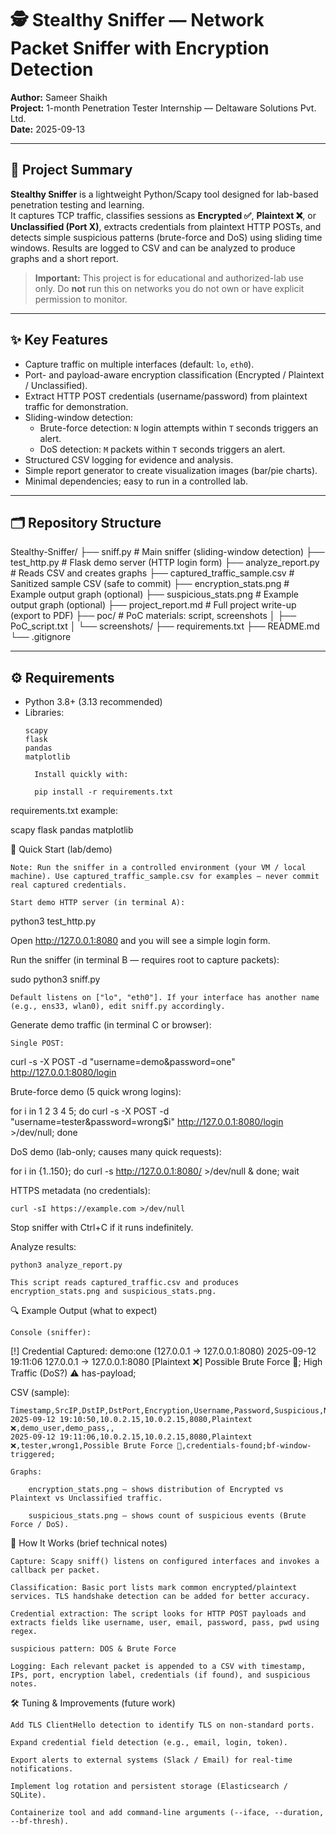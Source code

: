 # 🕵️ Stealthy Sniffer — Network Packet Sniffer with Encryption Detection

**Author:** Sameer Shaikh  
**Project:** 1-month Penetration Tester Internship — Deltaware Solutions Pvt. Ltd.  
**Date:** 2025-09-13

---

## 📌 Project Summary
**Stealthy Sniffer** is a lightweight Python/Scapy tool designed for lab-based penetration testing and learning.  
It captures TCP traffic, classifies sessions as **Encrypted ✅**, **Plaintext ❌**, or **Unclassified (Port X)**, extracts credentials from plaintext HTTP POSTs, and detects simple suspicious patterns (brute-force and DoS) using sliding time windows. Results are logged to CSV and can be analyzed to produce graphs and a short report.

> **Important:** This project is for educational and authorized-lab use only. Do **not** run this on networks you do not own or have explicit permission to monitor.

---

## ✨ Key Features
- Capture traffic on multiple interfaces (default: `lo`, `eth0`).
- Port- and payload-aware encryption classification (Encrypted / Plaintext / Unclassified).
- Extract HTTP POST credentials (username/password) from plaintext traffic for demonstration.
- Sliding-window detection:
  - Brute-force detection: `N` login attempts within `T` seconds triggers an alert.
  - DoS detection: `M` packets within `T` seconds triggers an alert.
- Structured CSV logging for evidence and analysis.
- Simple report generator to create visualization images (bar/pie charts).
- Minimal dependencies; easy to run in a controlled lab.

---

## 🗂 Repository Structure

Stealthy-Sniffer/
├── sniff.py # Main sniffer (sliding-window detection)
├── test_http.py # Flask demo server (HTTP login form)
├── analyze_report.py # Reads CSV and creates graphs
├── captured_traffic_sample.csv # Sanitized sample CSV (safe to commit)
├── encryption_stats.png # Example output graph (optional)
├── suspicious_stats.png # Example output graph (optional)
├── project_report.md # Full project write-up (export to PDF)
├── poc/ # PoC materials: script, screenshots
│ ├── PoC_script.txt
│ └── screenshots/
├── requirements.txt
├── README.md
└── .gitignore


---

## ⚙️ Requirements
- Python 3.8+ (3.13 recommended)
- Libraries:
  ```text
  scapy
  flask
  pandas
  matplotlib

    Install quickly with:

    pip install -r requirements.txt

requirements.txt example:

scapy
flask
pandas
matplotlib

🧭 Quick Start (lab/demo)

    Note: Run the sniffer in a controlled environment (your VM / local machine). Use captured_traffic_sample.csv for examples — never commit real captured credentials.

    Start demo HTTP server (in terminal A):

python3 test_http.py

Open http://127.0.0.1:8080 and you will see a simple login form.

Run the sniffer (in terminal B — requires root to capture packets):

sudo python3 sniff.py

    Default listens on ["lo", "eth0"]. If your interface has another name (e.g., ens33, wlan0), edit sniff.py accordingly.

Generate demo traffic (in terminal C or browser):

    Single POST:

curl -s -X POST -d "username=demo&password=one" http://127.0.0.1:8080/login

Brute-force demo (5 quick wrong logins):

for i in 1 2 3 4 5; do curl -s -X POST -d "username=tester&password=wrong$i" http://127.0.0.1:8080/login >/dev/null; done

DoS demo (lab-only; causes many quick requests):

for i in {1..150}; do curl -s http://127.0.0.1:8080/ >/dev/null & done; wait

HTTPS metadata (no credentials):

    curl -sI https://example.com >/dev/null

Stop sniffer with Ctrl+C if it runs indefinitely.

Analyze results:

    python3 analyze_report.py

    This script reads captured_traffic.csv and produces encryption_stats.png and suspicious_stats.png.

🔍 Example Output (what to expect)

    Console (sniffer):

[!] Credential Captured: demo:one  (127.0.0.1 -> 127.0.0.1:8080)
2025-09-12 19:11:06 127.0.0.1 -> 127.0.0.1:8080 [Plaintext ❌] Possible Brute Force 🚨; High Traffic (DoS?) ⚠️ has-payload;

CSV (sample):

    Timestamp,SrcIP,DstIP,DstPort,Encryption,Username,Password,Suspicious,Notes
    2025-09-12 19:10:50,10.0.2.15,10.0.2.15,8080,Plaintext ❌,demo_user,demo_pass,,
    2025-09-12 19:11:06,10.0.2.15,10.0.2.15,8080,Plaintext ❌,tester,wrong1,Possible Brute Force 🚨,credentials-found;bf-window-triggered;

    Graphs:

        encryption_stats.png — shows distribution of Encrypted vs Plaintext vs Unclassified traffic.

        suspicious_stats.png — shows count of suspicious events (Brute Force / DoS).


🧩 How It Works (brief technical notes)

    Capture: Scapy sniff() listens on configured interfaces and invokes a callback per packet.

    Classification: Basic port lists mark common encrypted/plaintext services. TLS handshake detection can be added for better accuracy.

    Credential extraction: The script looks for HTTP POST payloads and extracts fields like username, user, email, password, pass, pwd using regex.

    suspicious pattern: DOS & Brute Force

    Logging: Each relevant packet is appended to a CSV with timestamp, IPs, port, encryption label, credentials (if found), and suspicious notes.

🛠 Tuning & Improvements (future work)

    Add TLS ClientHello detection to identify TLS on non-standard ports.

    Expand credential field detection (e.g., email, login, token).

    Export alerts to external systems (Slack / Email) for real-time notifications.

    Implement log rotation and persistent storage (Elasticsearch / SQLite).

    Containerize tool and add command-line arguments (--iface, --duration, --bf-thresh).

